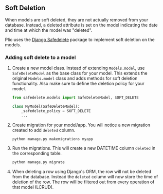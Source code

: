 ## Soft Deletion
When models are soft deleted, they are not actually removed from your database. Instead, a deleted attribute is set on the model indicating the date and time at which the model was "deleted".

Plio uses the [Django Safedelete](https://pypi.org/project/django-safedelete/) package to implement soft deletion on the models.

### Adding soft delete to a model
1. Create a new model class. Instead of extending `Models.model`, use `SafeDeleteModel` as the base class for your model. This extends the original `Models.model` class and adds methods for soft deletion functionality. Also make sure to define the deletion policy for your model.
    ```py
    from safedelete.models import SafeDeleteModel, SOFT_DELETE

    class MyModel(SafeDeleteModel):
        _safedelete_policy = SOFT_DELETE
        ...
    ```
2. Create migration for your model/app. You will notice a new migration created to add `deleted` column.
    ```sh
    python manage.py makemigrations myapp
    ```
3. Run the migrations. This will create a new DATETIME column `deleted` in the corresponding table.
    ```sh
    python manage.py migrate
    ```
4. When deleting a row using Django's ORM, the row will not be deleted from the database. Instead the `deleted` column will now store the time of deletion of the row. The row will be filtered out from every operation of that model (LCRUD).
